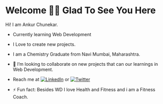
# Welcome  🙋‍♂️ Glad To See You Here

Hi! I am Ankur Chunekar.
* Currently learning Web Development
* I Love to create new projects.
* I am a Chemistry Graduate from Navi Mumbai, Maharashtra.
* 👯 I’m looking to collaborate on new projects that can our learnings in Web Development.
* Reach me at [![LinkedIn](	https://img.shields.io/badge/LinkedIn-0077B5?style=for-the-badge&logo=linkedin&logoColor=white)](https://www.linkedin.com/in/ankur-chunekar-8071bb211) or [![Twitter](https://img.shields.io/badge/Twitter-1DA1F2?style=for-the-badge&logo=twitter&logoColor=white)](https://twitter.com/ankur_chunekar)

* ⚡ Fun fact: Besides WD I love Health and Fitness and i am a Fitness Coach.
